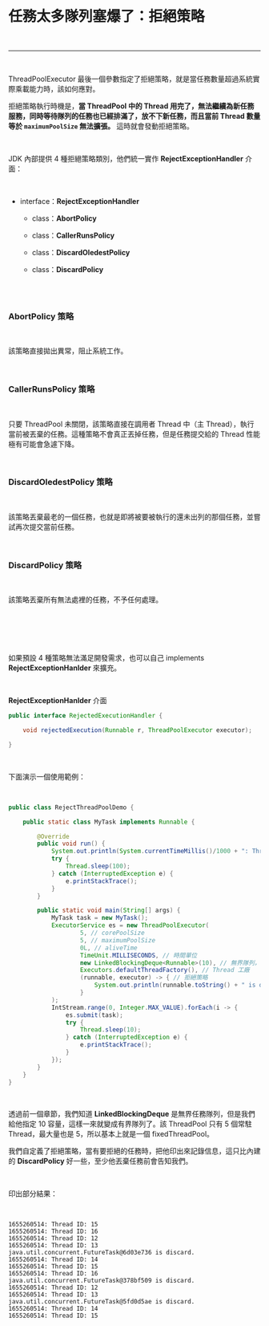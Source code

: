 # 任務太多隊列塞爆了：拒絕策略

<br>

--------------------------------

<br>

ThreadPoolExecutor 最後一個參數指定了拒絕策略，就是當任務數量超過系統實際乘載能力時，該如何應對。

拒絕策略執行時機是，__當 ThreadPool 中的 Thread 用完了，無法繼續為新任務服務，同時等待隊列的任務也已經排滿了，放不下新任務，而且當前 Thread 數量等於 `maximumPoolSize` 無法擴張。__ 這時就會發動拒絕策略。

<br>

JDK 內部提供 4 種拒絕策略類別，他們統一實作 __RejectExceptionHandler__ 介面：

<br>

* interface：__RejectExceptionHandler__

    * class：__AbortPolicy__

    * class：__CallerRunsPolicy__

    * class：__DiscardOledestPolicy__

    * class：__DiscardPolicy__

<br>
<br>

### __AbortPolicy__ 策略

<br>

該策略直接拋出異常，阻止系統工作。

<br>

### __CallerRunsPolicy__ 策略

<br>

只要 ThreadPool 未關閉，該策略直接在調用者 Thread 中（主 Thread），執行當前被丟棄的任務。這種策略不會真正丟掉任務，但是任務提交給的 Thread 性能極有可能會急遽下降。

<br>

### __DiscardOledestPolicy__ 策略

<br>

該策略丟棄最老的一個任務，也就是即將被要被執行的還未出列的那個任務，並嘗試再次提交當前任務。

<br>

### __DiscardPolicy__ 策略

<br>

該策略丟棄所有無法處裡的任務，不予任何處理。

<br>
<br>
<br>
<br>

如果預設 4 種策略無法滿足開發需求，也可以自己 implements __RejectExceptionHanlder__ 來擴充。

<br>

__RejectExceptionHanlder__ 介面


```java
public interface RejectedExecutionHandler {

    void rejectedExecution(Runnable r, ThreadPoolExecutor executor);

}
```

<br>

下面演示一個使用範例：

<br>

```java
public class RejectThreadPoolDemo {

    public static class MyTask implements Runnable {

        @Override
        public void run() {
            System.out.println(System.currentTimeMillis()/1000 + ": Thread ID: " + Thread.currentThread().getId());
            try {
                Thread.sleep(100);
            } catch (InterruptedException e) {
                e.printStackTrace();
            }
        }

        public static void main(String[] args) {
            MyTask task = new MyTask();
            ExecutorService es = new ThreadPoolExecutor(
                    5, // corePoolSize
                    5, // maximumPoolSize
                    0L, // aliveTime
                    TimeUnit.MILLISECONDS, // 時間單位
                    new LinkedBlockingDeque<Runnable>(10), // 無界隊列，指定 10 容量就變成有界隊列了
                    Executors.defaultThreadFactory(), // Thread 工廠
                    (runnable, executor) -> { // 拒絕策略
                        System.out.println(runnable.toString() + " is discard.");
                    }
            );
            IntStream.range(0, Integer.MAX_VALUE).forEach(i -> {
                es.submit(task);
                try {
                    Thread.sleep(10);
                } catch (InterruptedException e) {
                    e.printStackTrace();
                }
            });
        }
    }
}
```

<br>

透過前一個章節，我們知道 __LinkedBlockingDeque__ 是無界任務隊列，但是我們給他指定 10 容量，這樣一來就變成有界隊列了。該 ThreadPool 只有 5 個常駐 Thread，最大量也是 5，所以基本上就是一個 fixedThreadPool。

我們自定義了拒絕策略，當有要拒絕的任務時，把他印出來記錄信息，這只比內建的 __DiscardPolicy__ 好一些，至少他丟棄任務前會告知我們。

<br>

印出部分結果：

<br>

```
1655260514: Thread ID: 15
1655260514: Thread ID: 16
1655260514: Thread ID: 12
1655260514: Thread ID: 13
java.util.concurrent.FutureTask@6d03e736 is discard.
1655260514: Thread ID: 14
1655260514: Thread ID: 15
1655260514: Thread ID: 16
java.util.concurrent.FutureTask@378bf509 is discard.
1655260514: Thread ID: 12
1655260514: Thread ID: 13
java.util.concurrent.FutureTask@5fd0d5ae is discard.
1655260514: Thread ID: 14
1655260514: Thread ID: 15
```